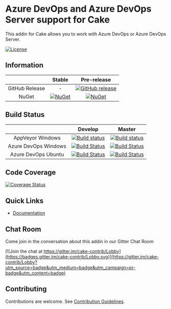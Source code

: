 # Azure DevOps and Azure DevOps Server support for Cake

This addin for Cake allows you to work with Azure DevOps or Azure DevOps Server.

[![License](http://img.shields.io/:license-mit-blue.svg)](https://github.com/cake-contrib/Cake.Tfs/blob/feature/build/LICENSE)

## Information

| | Stable | Pre-release |
|:--:|:--:|:--:|
|GitHub Release|-|[![GitHub release](https://img.shields.io/github/release/cake-contrib/Cake.Tfs.svg)](https://github.com/cake-contrib/Cake.Tfs/releases/latest)|
|NuGet|[![NuGet](https://img.shields.io/nuget/v/Cake.Tfs.svg)](https://www.nuget.org/packages/Cake.Tfs)|[![NuGet](https://img.shields.io/nuget/vpre/Cake.Tfs.svg)](https://www.nuget.org/packages/Cake.Tfs)|

## Build Status

| | Develop | Master |
|:--:|:--:|:--:|
|AppVeyor Windows|[![Build status](https://ci.appveyor.com/api/projects/status/c0akmejs4b136s0o/branch/develop?svg=true)](https://ci.appveyor.com/project/cakecontrib/cake-tfs/branch/develop)|[![Build status](https://ci.appveyor.com/api/projects/status/c0akmejs4b136s0o/branch/master?svg=true)](https://ci.appveyor.com/project/cakecontrib/cake-tfs/branch/master)|
|Azure DevOps Windows|[![Build Status](https://dev.azure.com/cake-contrib/Cake.Tfs/_apis/build/status/cake-contrib.Cake.Tfs?branchName=develop&jobName=Windows)](https://dev.azure.com/cake-contrib/Cake.Tfs/_build/latest?definitionId=9?branchName=develop)|[![Build Status](https://dev.azure.com/cake-contrib/Cake.Tfs/_apis/build/status/cake-contrib.Cake.Tfs?branchName=master&jobName=Windows)](https://dev.azure.com/cake-contrib/Cake.Tfs/_build/latest?definitionId=9?branchName=master)|
|Azure DevOps Ubuntu|[![Build Status](https://dev.azure.com/cake-contrib/Cake.Tfs/_apis/build/status/cake-contrib.Cake.Tfs?branchName=develop&jobName=Ubuntu)](https://dev.azure.com/cake-contrib/Cake.Tfs/_build/latest?definitionId=9&branchName=develop)|[![Build Status](https://dev.azure.com/cake-contrib/Cake.Tfs/_apis/build/status/cake-contrib.Cake.Tfs?branchName=master&jobName=Ubuntu)](https://dev.azure.com/cake-contrib/Cake.Tfs/_build/latest?definitionId=9&branchName=master)|

## Code Coverage

[![Coverage Status](https://coveralls.io/repos/github/cake-contrib/Cake.Tfs/badge.svg?branch=develop)](https://coveralls.io/github/cake-contrib/Cake.Tfs?branch=develop)

## Quick Links

- [Documentation](https://cake-contrib.github.io/Cake.Tfs)

## Chat Room

Come join in the conversation about this addin in our Gitter Chat Room

[![Join the chat at https://gitter.im/cake-contrib/Lobby](https://badges.gitter.im/cake-contrib/Lobby.svg)](https://gitter.im/cake-contrib/Lobby?utm_source=badge&utm_medium=badge&utm_campaign=pr-badge&utm_content=badge)

## Contributing

Contributions are welcome. See [Contribution Guidelines](CONTRIBUTING.md).